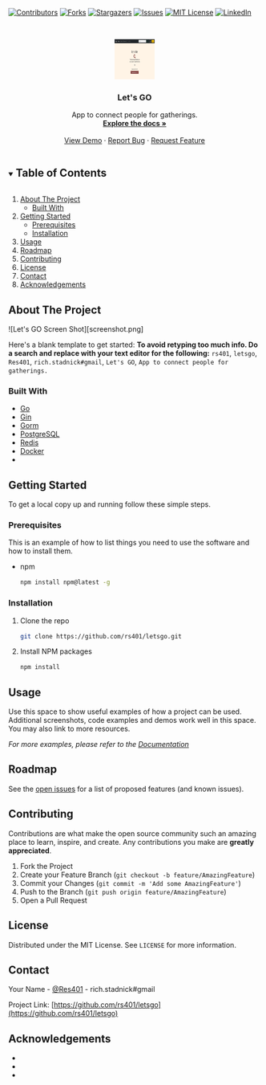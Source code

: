 <!-- PROJECT SHIELDS -->
<!--
*** I'm using markdown "reference style" links for readability.
*** Reference links are enclosed in brackets [ ] instead of parentheses ( ).
*** See the bottom of this document for the declaration of the reference variables
*** for contributors-url, forks-url, etc. This is an optional, concise syntax you may use.
*** https://www.markdownguide.org/basic-syntax/#reference-style-links
-->
[![Contributors][contributors-shield]][contributors-url]
[![Forks][forks-shield]][forks-url]
[![Stargazers][stars-shield]][stars-url]
[![Issues][issues-shield]][issues-url]
[![MIT License][license-shield]][license-url]
[![LinkedIn][linkedin-shield]][linkedin-url]



<!-- PROJECT LOGO -->
<br />
<p align="center">
  <a href="https://github.com/rs401/letsgo">
    <img src="screenshot.png" alt="Logo" width="80" height="80">
  </a>

  <h3 align="center">Let's GO</h3>

  <p align="center">
    App to connect people for gatherings.
    <br />
    <a href="https://github.com/rs401/letsgo"><strong>Explore the docs »</strong></a>
    <br />
    <br />
    <a href="https://github.com/rs401/letsgo">View Demo</a>
    ·
    <a href="https://github.com/rs401/letsgo/issues">Report Bug</a>
    ·
    <a href="https://github.com/rs401/letsgo/issues">Request Feature</a>
  </p>
</p>



<!-- TABLE OF CONTENTS -->
<details open="open">
  <summary><h2 style="display: inline-block">Table of Contents</h2></summary>
  <ol>
    <li>
      <a href="#about-the-project">About The Project</a>
      <ul>
        <li><a href="#built-with">Built With</a></li>
      </ul>
    </li>
    <li>
      <a href="#getting-started">Getting Started</a>
      <ul>
        <li><a href="#prerequisites">Prerequisites</a></li>
        <li><a href="#installation">Installation</a></li>
      </ul>
    </li>
    <li><a href="#usage">Usage</a></li>
    <li><a href="#roadmap">Roadmap</a></li>
    <li><a href="#contributing">Contributing</a></li>
    <li><a href="#license">License</a></li>
    <li><a href="#contact">Contact</a></li>
    <li><a href="#acknowledgements">Acknowledgements</a></li>
  </ol>
</details>



<!-- ABOUT THE PROJECT -->
## About The Project

![Let's GO Screen Shot][screenshot.png]

Here's a blank template to get started:
**To avoid retyping too much info. Do a search and replace with your text editor for the following:**
`rs401`, `letsgo`, `Res401`, `rich.stadnick#gmail`, `Let's GO`, `App to connect people for gatherings.`


### Built With

* [Go](https://golang.org/)
* [Gin](https://gin-gonic.com/)
* [Gorm](https://gorm.io/)
* [PostgreSQL](https://www.postgresql.org/)
* [Redis](https://redis.io/)
* [Docker](https://www.docker.com/)
* []()



<!-- GETTING STARTED -->
## Getting Started

To get a local copy up and running follow these simple steps.

### Prerequisites

This is an example of how to list things you need to use the software and how to install them.
* npm
  ```sh
  npm install npm@latest -g
  ```

### Installation


1. Clone the repo

   ```sh
   git clone https://github.com/rs401/letsgo.git
   ```
2. Install NPM packages
   ```sh
   npm install
   ```



<!-- USAGE EXAMPLES -->
## Usage

Use this space to show useful examples of how a project can be used. Additional screenshots, code examples and demos work well in this space. You may also link to more resources.

_For more examples, please refer to the [Documentation](https://example.com)_



<!-- ROADMAP -->
## Roadmap

See the [open issues](https://github.com/rs401/letsgo/issues) for a list of proposed features (and known issues).



<!-- CONTRIBUTING -->
## Contributing

Contributions are what make the open source community such an amazing place to learn, inspire, and create. Any contributions you make are **greatly appreciated**.

1. Fork the Project
2. Create your Feature Branch (`git checkout -b feature/AmazingFeature`)
3. Commit your Changes (`git commit -m 'Add some AmazingFeature'`)
4. Push to the Branch (`git push origin feature/AmazingFeature`)
5. Open a Pull Request



<!-- LICENSE -->
## License

Distributed under the MIT License. See `LICENSE` for more information.



<!-- CONTACT -->
## Contact

Your Name - [@Res401](https://twitter.com/Res401) - rich.stadnick#gmail

Project Link: [https://github.com/rs401/letsgo](https://github.com/rs401/letsgo)



<!-- ACKNOWLEDGEMENTS -->
## Acknowledgements

* []()
* []()
* []()



<!-- MARKDOWN LINKS & IMAGES -->
<!-- https://www.markdownguide.org/basic-syntax/#reference-style-links -->
[contributors-shield]: https://img.shields.io/github/contributors/rs401/letsgo.svg?style=for-the-badge
[contributors-url]: https://github.com/rs401/letsgo/graphs/contributors
[forks-shield]: https://img.shields.io/github/forks/rs401/letsgo.svg?style=for-the-badge
[forks-url]: https://github.com/rs401/letsgo/network/members
[stars-shield]: https://img.shields.io/github/stars/rs401/letsgo.svg?style=for-the-badge
[stars-url]: https://github.com/rs401/letsgo/stargazers
[issues-shield]: https://img.shields.io/github/issues/rs401/letsgo.svg?style=for-the-badge
[issues-url]: https://github.com/rs401/letsgo/issues
[license-shield]: https://img.shields.io/github/license/rs401/letsgo.svg?style=for-the-badge
[license-url]: https://github.com/rs401/letsgo/blob/master/LICENSE.txt
[linkedin-shield]: https://img.shields.io/badge/-LinkedIn-black.svg?style=for-the-badge&logo=linkedin&colorB=555
[linkedin-url]: https://linkedin.com/in/richard-stadnick-3b4ab53b/


